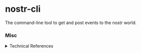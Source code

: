 # nostr-cli

The command-line tool to get and post events to the nostr world.

### Misc

<details>
<summary>Technical References</summary>

- spf13/cobra を testable に使う
  - https://chroju.dev/blog/go_cobra_testable_refinement
- https://stackoverflow.com/questions/47637308/create-unit-test-for-ws-in-golang
- https://github.com/decred/dcrd/tree/master/dcrec/secp256k1/schnorr

</details>
